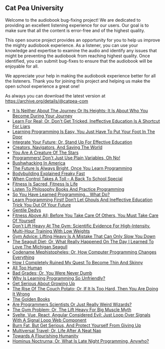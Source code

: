 Cat Pea University
---

Welcome to the audiobook bug-fixing project! We are dedicated to providing an excellent listening experience for our users. Our goal is to make sure that all the content is error-free and of the highest quality.

This open source project provides an opportunity for you to help us improve the mighty audiobook experience. As a listener, you can use your knowledge and expertise to examine the audio and identify any issues that might be preventing the audiobook from reaching highest quality. Once identified, you can submit bug-fixes to ensure that the audiobook will be enjoyable for all.

We appreciate your help in making the audiobook experience better for all the listeners. Thank you for joining this project and helping us make the open school experience a great one!

As always you can download the latest version at https://archive.org/details/@catpea-com

- [It Is Neither About The Journey Or Its Heights; It Is About Who You Become During Your Journey](docs/poem-1651.mp3)
- [Learn For Real; Or, Don't Get Tricked, Ineffective Education Is A Shortcut For Liars](docs/poem-1650.mp3)
- [Learning Programming Is Easy, You Just Have To Put Your Foot In The Door](docs/poem-1649.mp3)
- [Integrate Your Future; Or, Stand Up For Effective Education](docs/poem-1648.mp3)
- [Creators, Navigators, And Saving The World](docs/poem-1647.mp3)
- [You Are A Creature Of The Stars](docs/poem-1646.mp3)
- [Programmers! Don't Just Use Plain Variables, Oh No!](docs/poem-1645.mp3)
- [Bushwhacking In America](docs/poem-1644.mp3)
- [The Future Is Always Bright, Once You Learn Programming](docs/poem-1643.mp3)
- [Bodybuilding Explained Freaky Fast](docs/poem-1642.mp3)
- [When Control Takes A Toll – A Back To School Special](docs/poem-1641.mp3)
- [Fitness Is Sacred, Fitness Is Life](docs/poem-1640.mp3)
- [Listen To Philosophy Books And Practice Programming](docs/poem-1639.mp3)
- [So You Have Learned Programming... What Do?](docs/poem-1638.mp3)
- [Learn Programming First! Don’t Let Ghouls And Ineffective Education Trick You Out Of Your Future](docs/poem-1637.mp3)
- [Gentile Dedys](docs/poem-1636.mp3)
- [Fitness Above All; Before You Take Care Of Others, You Must Take Care Of Yourself](docs/poem-1635.mp3)
- [Don't Lift Heavy At The Gym: Scientific Evidence For High-Intensity, Multi-Hour Training With Low Weights](docs/poem-1634.mp3)
- [Gym Advice: Lifting Heavy Is A Mistake That Can Only Slow You Down](docs/poem-1633.mp3)
- [The Seagull Diet; Or, What Really Happened On The Day I Learned To Love The Michigan Seagull](docs/poem-1632.mp3)
- [Codename Mephistopheles; Or, How Computer Programming Changes Everything](docs/poem-1631.mp3)
- [How I Completely Ruined My Quest To Become Thin And Skinny](docs/poem-1630.mp3)
- [All Too Human](docs/poem-1629.mp3)
- [Bad Grades; Or, You Were Never Dumb](docs/poem-1628.mp3)
- [Why Is Learning Programming So Unfriendly?](docs/poem-1627.mp3)
- [Get Serious About Growing Up](docs/poem-1626.mp3)
- [The Rise Of The Couch Potato; Or, If It Is Too Hard, Then You Are Doing It Wrong](docs/poem-1625.mp3)
- [The Golden Books](docs/poem-1624.mp3)
- [Are Programmers Scientists Or Just Really Weird Wizards?](docs/poem-1623.mp3)
- [The Gym Problem; Or, The Lift Heavy For Big Muscle Myth](docs/poem-1622.mp3)
- [Svelte, Vue, React, Angular Considered Evil: Just Loop Over Signals With A Signal Loop Web Component](docs/poem-1621.mp3)
- [Burn Fat, But Get Serious, And Protect Yourself From Giving Up](docs/poem-1620.mp3)
- [Multiversal Travel; Or, Life After A Neat Nap](docs/poem-1619.mp3)
- [Towards A Flourishing Humanity](docs/poem-1618.mp3)
- [Hominus Noctrurna; Or, What Is Late Night Programming, Anywho?](docs/poem-1617.mp3)

